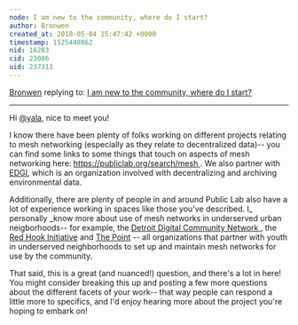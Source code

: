 ```yaml
---
node: I am new to the community, where do I start?
author: Bronwen
created_at: 2018-05-04 15:47:42 +0000
timestamp: 1525448862
nid: 16283
cid: 23086
uid: 237313
---
```




[Bronwen](../profile/Bronwen) replying to: [I am new to the community, where do I start?](../notes/yala/05-02-2018/i-am-new-to-the-community-where-do-i-start)

----
Hi [@yala](/profile/yala), nice to meet you! 

I know there have been plenty of folks working on different projects relating to mesh networking (especially as they relate to decentralized data)-- you can find some links to some things that touch on aspects of mesh networking here: [https://publiclab.org/search/mesh ](https://publiclab.org/search/mesh). We also partner with [EDGI](https://envirodatagov.org/), which is an organization involved with decentralizing and archiving environmental data. 

Additionally, there are plenty of people in and around Public Lab also have a lot of experience working in spaces like those you've described. I_ personally _know more about use of mesh networks in underserved urban neigborhoods-- for example, the [Detroit Digital Community Network ](https://www.alliedmedia.org/dctp/digitalstewards), the [Red Hook Initiative](http://redhookwifi.org/) and [The Point](https://thepoint.org/) -- all organizations that partner with youth in underserved neighborhoods to set up and maintain mesh networks for use by the community.  

That said, this is a great (and nuanced!) question, and there's a lot in here! You might consider breaking this up and posting a few more questions about the different facets of your work-- that way people can respond a little more to specifics, and I'd enjoy hearing more about the project you're hoping to embark on!